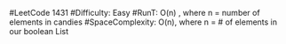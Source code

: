 #LeetCode 1431
#Difficulty: Easy
#RunT: O(n) , where n = number of elements in candies
#SpaceComplexity: O(n), where n = # of elements in our boolean List
